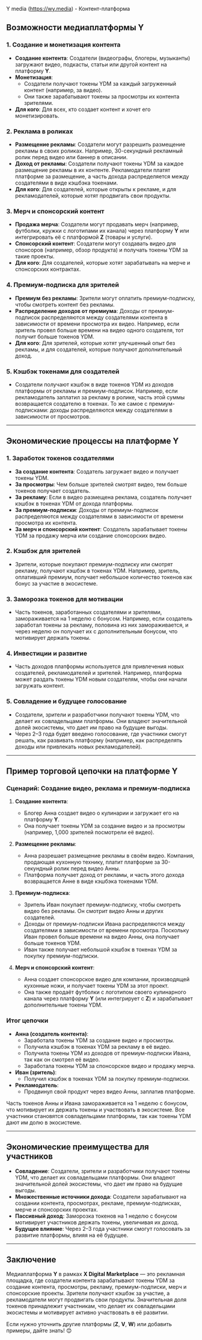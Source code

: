 Y media (https://wy.media) - Контент-платформа

## Возможности медиаплатформы Y

### 1. Создание и монетизация контента
- **Создание контента**: Создатели (видеографы, блогеры, музыканты) загружают видео, подкасты, статьи или другой контент на платформу **Y**.
- **Монетизация**:
  - Создатели получают токены YDM за каждый загруженный контент (например, за видео).
  - Они также зарабатывают токены за просмотры их контента зрителями.
- **Для кого**: Для всех, кто создает контент и хочет его монетизировать.

### 2. Реклама в роликах
- **Размещение рекламы**: Создатели могут разрешить размещение рекламы в своих роликах. Например, 30-секундный рекламный ролик перед видео или баннер в описании.
- **Доход от рекламы**: Создатели получают токены YDM за каждое размещение рекламы в их контенте. Рекламодатели платят платформе за размещение, а часть дохода распределяется между создателями в виде кэшбэка токенами.
- **Для кого**: Для создателей, которые открыты к рекламе, и для рекламодателей, которые хотят продвигать свои продукты.

### 3. Мерч и спонсорский контент
- **Продажа мерча**: Создатели могут продавать мерч (например, футболки, кружки с логотипами их канала) через платформу **Y** или интегрировать её с платформой **Z** (товары и услуги).
- **Спонсорский контент**: Создатели могут создавать видео для спонсоров (например, обзор продукта) и получать токены YDM за такие проекты.
- **Для кого**: Для создателей, которые хотят зарабатывать на мерче и спонсорских контрактах.

### 4. Премиум-подписка для зрителей
- **Премиум без рекламы**: Зрители могут оплатить премиум-подписку, чтобы смотреть контент без рекламы.
- **Распределение доходов от премиума**: Доходы от премиум-подписок распределяются между создателями контента в зависимости от времени просмотра их видео. Например, если зритель провел больше времени на видео одного создателя, тот получит больше токенов YDM.
- **Для кого**: Для зрителей, которые хотят улучшенный опыт без рекламы, и для создателей, которые получают дополнительный доход.

### 5. Кэшбэк токенами для создателей
- Создатели получают кэшбэк в виде токенов YDM из доходов платформы от рекламы и премиум-подписок. Например, если рекламодатель заплатил за рекламу в ролике, часть этой суммы возвращается создателю в токенах. То же самое с премиум-подписками: доходы распределяются между создателями в зависимости от просмотров.

---

## Экономические процессы на платформе Y

### 1. Заработок токенов создателями
- **За создание контента**: Создатель загружает видео и получает токены YDM.
- **За просмотры**: Чем больше зрителей смотрят видео, тем больше токенов получает создатель.
- **За рекламу**: Если в видео размещена реклама, создатель получает кэшбэк в токенах YDM от дохода платформы.
- **За премиум-подписки**: Доходы от премиум-подписок распределяются между создателями в зависимости от времени просмотра их контента.
- **За мерч и спонсорский контент**: Создатель зарабатывает токены YDM за продажу мерча или создание спонсорских видео.

### 2. Кэшбэк для зрителей
- Зрители, которые покупают премиум-подписку или смотрят рекламу, получают кэшбэк в токенах YDM. Например, зритель, оплативший премиум, получает небольшое количество токенов как бонус за участие в экосистеме.

### 3. Заморозка токенов для мотивации
- Часть токенов, заработанных создателями и зрителями, замораживается на 1 неделю с бонусом. Например, если создатель заработал токены за рекламу, половина из них замораживается, и через неделю он получает их с дополнительным бонусом, что мотивирует держать токены.

### 4. Инвестиции и развитие
- Часть доходов платформы используется для привлечения новых создателей, рекламодателей и зрителей. Например, платформа может раздать токены YDM новым создателям, чтобы они начали загружать контент.

### 5. Совладение и будущее голосование
- Создатели, зрители и разработчики получают токены YDM, что делает их совладельцами платформы. Они владеют значительной долей экосистемы, что дает им право на будущие выгоды.
- Через 2–3 года будет введено голосование, где участники смогут решать, как развивать платформу (например, как распределять доходы или привлекать новых рекламодателей).

---

## Пример торговой цепочки на платформе Y

### Сценарий: Создание видео, реклама и премиум-подписка
1. **Создание контента**:
   - Блогер Анна создает видео о кулинарии и загружает его на платформу **Y**.
   - Она получает токены YDM за создание видео и за просмотры (например, 1,000 зрителей посмотрели её видео).

2. **Размещение рекламы**:
   - Анна разрешает размещение рекламы в своём видео. Компания, продающая кухонную технику, платит платформе за 30-секундный ролик перед видео Анны.
   - Платформа получает доход от рекламы, и часть этого дохода возвращается Анне в виде кэшбэка токенами YDM.

3. **Премиум-подписка**:
   - Зритель Иван покупает премиум-подписку, чтобы смотреть видео без рекламы. Он смотрит видео Анны и других создателей.
   - Доходы от премиум-подписки Ивана распределяются между создателями в зависимости от времени просмотра. Поскольку Иван провел больше времени на видео Анны, она получает больше токенов YDM.
   - Иван также получает небольшой кэшбэк в токенах YDM за покупку премиум-подписки.

4. **Мерч и спонсорский контент**:
   - Анна создает спонсорское видео для компании, производящей кухонные ножи, и получает токены YDM за этот проект.
   - Она также продаёт футболки с логотипом своего кулинарного канала через платформу **Y** (или интегрирует с **Z**) и зарабатывает дополнительные токены YDM.

### Итог цепочки
- **Анна (создатель контента)**:
  - Заработала токены YDM за создание видео и просмотры.
  - Получила кэшбэк в токенах YDM за рекламу в её видео.
  - Получила токены YDM из доходов от премиум-подписки Ивана, так как он смотрел её видео.
  - Заработала токены YDM за спонсорское видео и продажу мерча.
- **Иван (зритель)**:
  - Получил кэшбэк в токенах YDM за покупку премиум-подписки.
- **Рекламодатель**:
  - Продвинул свой продукт через видео Анны, заплатив платформе.

Часть токенов Анны и Ивана замораживается на 1 неделю с бонусом, что мотивирует их держать токены и участвовать в экосистеме. Все участники становятся совладельцами платформы, так как токены YDM дают им долю в экосистеме.

---

## Экономические преимущества для участников
- **Совладение**: Создатели, зрители и разработчики получают токены YDM, что делает их совладельцами платформы. Они владеют значительной долей экосистемы, что дает им право на будущие выгоды.
- **Множественные источники дохода**: Создатели зарабатывают на создании контента, просмотрах, рекламе, премиум-подписках, мерче и спонсорских проектах.
- **Пассивный доход**: Заморозка токенов на 1 неделю с бонусом мотивирует участников держать токены, увеличивая их доход.
- **Будущее влияние**: Через 2–3 года участники смогут голосовать за развитие платформы, влияя на её будущее.

---

## Заключение
Медиаплатформа **Y** в рамках **X Digital Marketplace** — это рекламная площадка, где создатели контента зарабатывают токены YDM за создание контента, просмотры, рекламу, премиум-подписки, мерч и спонсорские проекты. Зрители получают кэшбэк за участие, а рекламодатели могут продвигать свои продукты. Значительная доля токенов принадлежит участникам, что делает их совладельцами экосистемы и мотивирует активно участвовать в её развитии.

Если нужно уточнить другие платформы (**Z**, **V**, **W**) или добавить примеры, дайте знать! 😊